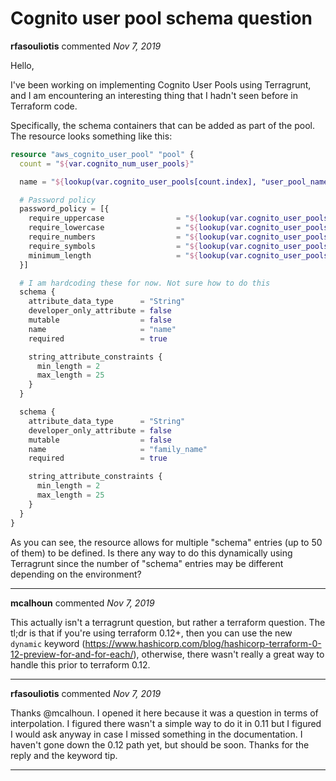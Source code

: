 # Cognito user pool schema question

**rfasouliotis** commented *Nov 7, 2019*

Hello,

I've been working on implementing Cognito User Pools using Terragrunt, and I am encountering an interesting thing that I hadn't seen before in Terraform code.

Specifically, the schema containers that can be added as part of the pool. The resource looks something like this:

```terraform
resource "aws_cognito_user_pool" "pool" {
  count = "${var.cognito_num_user_pools}"

  name = "${lookup(var.cognito_user_pools[count.index], "user_pool_name_app")}"

  # Password policy
  password_policy = [{
    require_uppercase                = "${lookup(var.cognito_user_pools[count.index], "password_require_uppercase")}"
    require_lowercase                = "${lookup(var.cognito_user_pools[count.index], "password_require_lowercase")}"
    require_numbers                  = "${lookup(var.cognito_user_pools[count.index], "password_require_numbers")}"
    require_symbols                  = "${lookup(var.cognito_user_pools[count.index], "password_require_symbols")}"
    minimum_length                   = "${lookup(var.cognito_user_pools[count.index], "password_minimum_length")}"
  }]

  # I am hardcoding these for now. Not sure how to do this 
  schema {
    attribute_data_type      = "String"
    developer_only_attribute = false
    mutable                  = false
    name                     = "name"
    required                 = true

    string_attribute_constraints {
      min_length = 2
      max_length = 25
    }
  }

  schema {
    attribute_data_type      = "String"
    developer_only_attribute = false
    mutable                  = false
    name                     = "family_name"
    required                 = true

    string_attribute_constraints {
      min_length = 2
      max_length = 25
    }
  }
}
```

As you can see, the resource allows for multiple "schema" entries (up to 50 of them) to be defined. Is there any way to do this dynamically using Terragrunt since the number of "schema" entries may be different depending on the environment?
<br />
***


**mcalhoun** commented *Nov 7, 2019*

This actually isn't a terragrunt question, but rather a terraform question. The tl;dr is that if you're using terraform 0.12+, then you can use the new `dynamic` keyword (https://www.hashicorp.com/blog/hashicorp-terraform-0-12-preview-for-and-for-each/), otherwise, there wasn't really a great way to handle this prior to terraform 0.12.
***

**rfasouliotis** commented *Nov 7, 2019*

Thanks @mcalhoun. I opened it here because it was a question in terms of interpolation. I figured there wasn't a simple way to do it in 0.11 but I figured I would ask anyway in case I missed something in the documentation. I haven't gone down the 0.12 path yet, but should be soon. Thanks for the reply and the keyword tip. 
***

